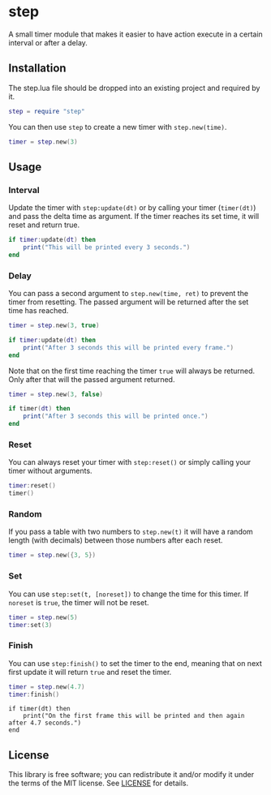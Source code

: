 # step

A small timer module that makes it easier to have action execute in a certain interval or after a delay.

## Installation

The step.lua file should be dropped into an existing project and required by it.

```lua
step = require "step"
```

You can then use `step` to create a new timer with `step.new(time)`.

```lua
timer = step.new(3)
```

## Usage

### Interval

Update the timer with `step:update(dt)` or by calling your timer (`timer(dt)`) and pass the delta time as argument. If the timer reaches its set time, it will reset and return true.

```lua
if timer:update(dt) then
    print("This will be printed every 3 seconds.")
end
```

### Delay

You can pass a second argument to `step.new(time, ret)` to prevent the timer from resetting. The passed argument will be returned after the set time has reached. 

```lua
timer = step.new(3, true)
```

```lua
if timer:update(dt) then
    print("After 3 seconds this will be printed every frame.")
end
```

Note that on the first time reaching the timer `true` will always be returned. Only after that will the passed argument returned.

```lua
timer = step.new(3, false)
```

```lua
if timer(dt) then
    print("After 3 seconds this will be printed once.")
end
```

### Reset

You can always reset your timer with `step:reset()` or simply calling your timer without arguments.

```lua
timer:reset()
timer()
```

### Random

If you pass a table with two numbers to `step.new(t)` it will have a random length (with decimals) between those numbers after each reset.

```lua
timer = step.new({3, 5})
```

### Set

You can use `step:set(t, [noreset])` to change the time for this timer. If `noreset` is `true`, the timer will not be reset. 

```lua
timer = step.new(5)
timer:set(3)
```

### Finish

You can use `step:finish()` to set the timer to the end, meaning that on next first update it will return `true` and reset the timer.

```lua
timer = step.new(4.7)
timer:finish()
```

```
if timer(dt) then
    print("On the first frame this will be printed and then again after 4.7 seconds.")    
end
```

## License

This library is free software; you can redistribute it and/or modify it under the terms of the MIT license. See [LICENSE](LICENSE) for details.